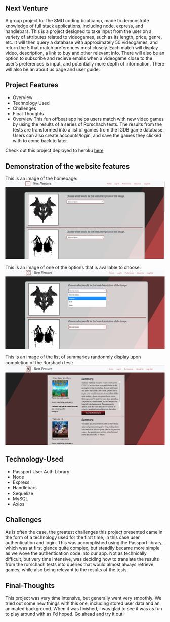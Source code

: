 ## Next Venture
A group project for the SMU coding bootcamp, made to demonstrate knowledge of full stack applications, including node, express, and handlebars. This is a project designed to take input from the user on a variety of attributes related to videogames, such as its length, price, genre, etc. It will then query a database with approximately 50 videogames, and return the 5 that match preferences most closely. Each match will display video, description, a link to buy and other relevant info. There will also be an option to subscribe and recieve emails when a videogame close to the user’s preferences is input, and potentially more depth of information. There will also be an about us page and user guide.

## Project Features
* Overview
* Technology Used
* Challenges
* Final Thoughts
* Overview
This fun offbeat app helps users match with new video games by using the results of a series of Rorschach tests. The results from the tests are transformed into a list of games from the IGDB game database. Users can also create accounts/login, and save the games they clicked with to come back to later.

Check out this project deployed to heroku [here](https://next-venture.herokuapp.com/)

## Demonstration of the website features

This is an image of the homepage:
![Homepage](public/images/venturepic.png)

This is an image of one of the options that is available to choose:
![options](public/images/venturepic2.png)

This is an image of the list of summaries randonmly display upon completion of the Rorshach test:
![summary](public/images/venturepic3.png)


## Technology-Used
* Passport User Auth Library
* Node
* Express
* Handlebars
* Sequelize
* MySQL
* Axios
 ## Challenges
As is often the case, the greatest challenges this project presented came in the form of a technology used for the first time, in this case user authentication and login. This was accomplished using the Passport library, which was at first glance quite complex, but steadily became more simple as we wove the authentication code into our app. Not as technically difficult, but very time intensive, was deciding how to translate the results from the rorschach tests into queries that would almost always retrieve games, while also being relevant to the results of the tests.

## Final-Thoughts
This project was very time intensive, but generally went very smoothly. We tried out some new things with this one, including stored user data and an animated background. When it was finished, I was glad to see it was as fun to play around with as I'd hoped. Go ahead and try it out!
